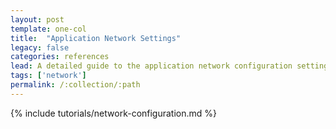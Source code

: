 ```yaml
---
layout: post
template: one-col
title:  "Application Network Settings"
legacy: false
categories: references
lead: A detailed guide to the application network configuration settings available in Maestro
tags: ['network']
permalink: /:collection/:path
---
```


{% include tutorials/network-configuration.md %}